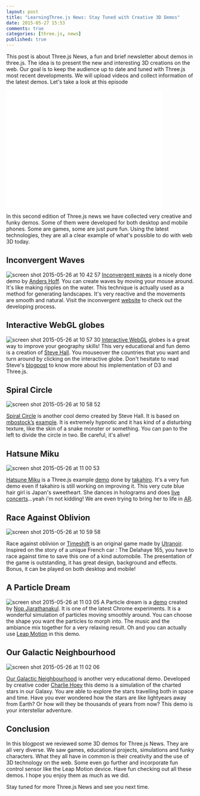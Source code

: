```yaml
---
layout: post
title: "LearningThree.js News: Stay Tuned with Creative 3D Demos"
date: 2015-05-27 15:53
comments: true
categories: [three.js, news]
published: true
---
```


This post is about Three.js News, a fun and brief newsletter about demos in three.js. The idea is to present the new and interesting 3D creations on the web. Our goal is to keep the audience up to date and tuned with Three.js most recent developments. We will upload videos and collect information of the latest demos. Let's take a look at this episode

<iframe width="420" height="315" src="//www.youtube.com/embed/DgPv6IIVDFQ" frameborder="0" allowfullscreen></iframe>

<!-- more -->

In this second edition of Three.js news we have collected very creative and funky demos. Some of them  were developed for both desktop and mobile phones. Some are games, some are just pure fun. Using the latest technologies, they are all a clear example of what's possible to do with web 3D today.


## Inconvergent Waves 
![screen shot 2015-05-26 at 10 42 57](/data/2015-05-27-learningthree-dot-js-news-stay-tuned-with-creative-3d-demos/inconvergent_waves.png)
[Inconvergent waves](http://inconvergent.net/waves/) is a nicely done demo by [Anders Hoff](https://twitter.com/inconvergent). You can create waves by moving your mouse around. It's like making ripples on the water. This technique is actually used as a method for generating landscapes. It's very reactive and the movements are smooth and natural. Visit the inconvergent [website]( http://inconvergent.net/) to check out the developing process. 

## Interactive WebGL globes 
![screen shot 2015-05-26 at 10 57 30](/data/2015-05-27-learningthree-dot-js-news-stay-tuned-with-creative-3d-demos/interactive_webgl_globe.png)
[Interactive WebGL](http://projects.delimited.io/webgl-globes/example_4_interactive_globe.html) globes is a great way to improve your geography skills! This very educational and fun demo is a creation of [Steve Hall](https://twitter.com/delimitedtech). You mouseover the countries that you want and turn around by clicking on the interactive globe. Don't hesitate to read Steve's [blogpost](http://www.delimited.io/blog/2015/5/16/interactive-webgl-globes-with-threejs-and-d3) to know more about his implementation of D3 and Three.js. 

## Spiral Circle 
![screen shot 2015-05-26 at 10 58 52](/data/2015-05-27-learningthree-dot-js-news-stay-tuned-with-creative-3d-demos/spiral_circle.png)

[Spiral Circle](http://projects.delimited.io/subunit/demos/spiral-circle-v2.html) is another cool demo created by Steve Hall. It is based on [mbostock’s](http://bl.ocks.org/mbostock) [example](http://bl.ocks.org/mbostock/2472e84f78fd03df443f). It is extremely hypnotic and it has kind of a disturbing texture, like the skin of a snake monster or something. You can pan to the left to divide the circle in two. Be careful, it's alive!

## Hatsune Miku 
![screen shot 2015-05-26 at 11 00 53](/data/2015-05-27-learningthree-dot-js-news-stay-tuned-with-creative-3d-demos/hatsune_miku_threejs.png)

[Hatsune Miku](http://en.wikipedia.org/wiki/Hatsune_Miku) is a Three.js example [demo](http://takahirox.github.io/three.js/examples/webgl_loader_mmd.html) done by [takahiro](https://twitter.com/superhoge). It's a very fun demo even if takahiro is still working on improving it. This very cute blue hair girl is Japan's sweetheart. She dances in holograms and does [live concerts](https://www.youtube.com/watch?v=YSyWtESoeOc)...yeah i'm not kidding! We are even trying to bring her to life in [AR](https://twitter.com/LearningThreejs/status/600740523574439937). 

## Race Against Oblivion 
![screen shot 2015-05-26 at 10 59 58](/data/2015-05-27-learningthree-dot-js-news-stay-tuned-with-creative-3d-demos/race_against_oblivion.png)

Race against oblivion or [Timeshift](http://www.timeshift165.com/game) is an  original game made by [Utranoir](http://www.ultranoir.com/en/#!/home/). Inspired on the story of a unique French car : The Delahaye 165, you have to race against time to save this one of a kind automobile. The presentation of the game is outstanding, it has great design, background and effects. Bonus, it can be played on both desktop and mobile! 

## A Particle Dream 
![screen shot 2015-05-26 at 11 03 05](/data/2015-05-27-learningthree-dot-js-news-stay-tuned-with-creative-3d-demos/a_particle_dream.png)
A Particle dream is a [demo]( https://www.chromeexperiments.com/experiment/particle-dream) created by [Nop Jiarathanakul](http://www.iamnop.com/). It is one of the latest Chrome experiments. It is a wonderful simulation of particles moving smoothly around. You can choose the shape you want the particles to morph into. The music and the ambiance mix together for a very relaxing result. Oh and you can actually use [Leap Motion](https://www.leapmotion.com/) in this demo. 

## Our Galactic Neighbourhood 
![screen shot 2015-05-26 at 11 02 06](/data/2015-05-27-learningthree-dot-js-news-stay-tuned-with-creative-3d-demos/our_galactic_neighborhood.png)

[Our Galactic Neighbourhood](http://charliehoey.com/threejs-demos/our-galactic-neighborhood.html)
is another very educational demo. Developed by creative coder [Charlie Hoey](http://charliehoey.com/) this demo is a simulation of the charted stars in our Galaxy. You are able to explore the stars travelling both in space and time. Have you ever wondered how the stars are like lightyears away from Earth? Or how will they be thousands of years from now? This demo is your interstellar adventure. 

## Conclusion
In this blogpost we reviewed some 3D demos for Three.js News. They are all very diverse. We saw games, educational projects, simulations and funky characters. What they all have in common is their creativity and the use of 3D technology on the web. Some even go further and incorporate fun control sensor like the Leap Motion device. Have fun checking out all these demos. I hope you enjoy them as much as we did. 

Stay tuned for more Three.js News and see you next time. 
